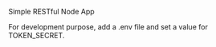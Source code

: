 Simple RESTful Node App

For development purpose, add a .env file and set a value for TOKEN_SECRET.
